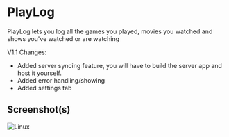 # PlayLog
PlayLog lets you log all the games you played, movies you watched and shows you've watched or are watching

V1.1 Changes:
- Added server syncing feature, you will have to build the server app and host it yourself.
- Added error handling/showing
- Added settings tab


## Screenshot(s)
![Linux](https://i.imgur.com/fofik5t.png)
